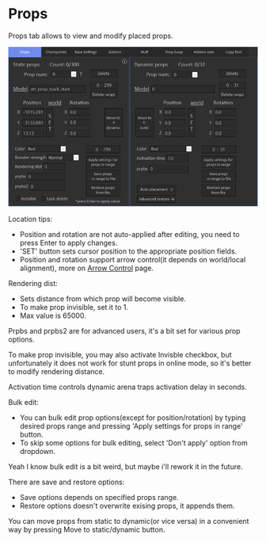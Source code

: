 # Props

Props tab allows to view and modify placed props.

![Props1](/assets/images/props/img01.png)

Location tips: 

- Position and rotation are not auto-applied after editing, you need to press Enter to apply changes.
- 'SET' button sets cursor position to the appropriate position fields.
- Position and rotation support arrow control(it depends on world/local alignment), more on [Arrow Control](chapters/chapter1/overview.md) page.

Rendering dist:

- Sets distance from which prop will become visible.
- To make prop invisible, set it to 1.
- Max value is 65000.

Prpbs and prpbs2 are for advanced users, it's a bit set for various prop options.

To make prop invisible, you may also activate Invisble checkbox, but unfortunately it does not work for stunt props in online mode, so it's better to modify rendering distance.

Activation time controls dynamic arena traps activation delay in seconds.

Bulk edit:

- You can bulk edit prop options(except for position/rotation) by typing desired props range and pressing 'Apply settings for props in range' button.
- To skip some options for bulk editing, select 'Don't apply' option from dropdown.

Yeah I know bulk edit is a bit weird, but maybe i'll rework it in the future.

There are save and restore options:

- Save options depends on specified props range.
- Restore options doesn't overwrite exising props, it appends them.

You can move props from static to dynamic(or vice versa) in a convenient way by pressing Move to static/dynamic button.